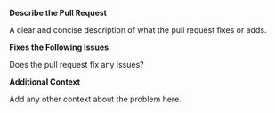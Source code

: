 **Describe the Pull Request**

A clear and concise description of what the pull request fixes or adds.

**Fixes the Following Issues**

Does the pull request fix any issues?

**Additional Context**

Add any other context about the problem here.
